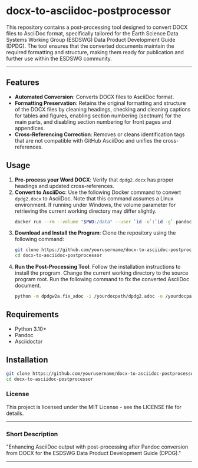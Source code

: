 # docx-to-asciidoc-postprocessor
This repository contains a post-processing tool designed to convert DOCX files to AsciiDoc format, specifically tailored for the Earth Science Data Systems Working Group (ESDSWG) Data Product Development Guide (DPDG). The tool ensures that the converted documents maintain the required formatting and structure, making them ready for publication and further use within the ESDSWG community.

---
## Features
- **Automated Conversion**: Converts DOCX files to AsciiDoc format.
- **Formatting Preservation**: Retains the original formatting and structure of the DOCX files by cleaning headings, checking and cleaning captions for tables and figures, enabling section numbering (sectnum) for the main parts, and disabling section numbering for front pages and appendices.
- **Cross-Referencing Correction**: Removes or cleans identification tags that are not compatible with GitHub AsciiDoc and unifies the cross-references.

## Usage
1. **Pre-process your Word DOCX**: Verify that `dpdg2.docx` has proper headings and updated cross-references.
2. **Convert to AsciiDoc**: Use the following Docker command to convert `dpdg2.docx` to AsciiDoc. Note that this command assumes a Linux environment. If running under Windows, the volume parameter for retrieving the current working directory may differ slightly.
    ```bash
    docker run --rm --volume "$PWD:/data" --user `id -u`:`id -g` pandoc/core dpdg2.docx -f docx -t asciidoc --wrap=none --markdown-headings=atx --extract-media=. -o dpdg2.adoc
    ```
3. **Download and Install the Program**: Clone the repository using the following command:
    ```bash
    git clone https://github.com/yourusername/docx-to-asciidoc-postprocessor.git
    cd docx-to-asciidoc-postprocessor
    ```
4. **Run the Post-Processing Tool**: Follow the installation instructions to install the program. Change the current working directory to the source program root. Run the following command to fix the converted AsciiDoc document.
    ```bash
    python -m dpdgw2a.fix_adoc -i /yourdocpath/dpdg2.adoc -o /yourdocpath/dpdg2_final.adoc --force
    ```

## Requirements
- Python 3.10+
- Pandoc
- Asciidoctor

## Installation
```bash
git clone https://github.com/yourusername/docx-to-asciidoc-postprocessor.git
cd docx-to-asciidoc-postprocessor
```

### License
This project is licensed under the MIT License - see the LICENSE file for details.

---

### Short Description
"Enhancing AsciiDoc output with post-processing after Pandoc conversion from DOCX for the ESDSWG Data Product Development Guide (DPDG)."

---